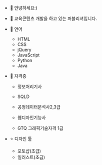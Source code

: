 - 👋 안녕하세요:)
- 👀 교육콘텐츠 개발을 하고 있는 퍼블리셔입니다.

- 🌱 언어
  - HTML
  - CSS
  - jQuery
  - JavaScript
  - Python
  - Java
  
- 📝 자격증
  - 정보처리기사
  - SQLD
  - 공정데이터분석사2,3급
   
  - 웹디자인기능사
  - GTQ 그래픽기술자격 1급
  
- ⭐️ 디자인 툴
  - 포토샵(초급)
  - 일러스트(초급)
